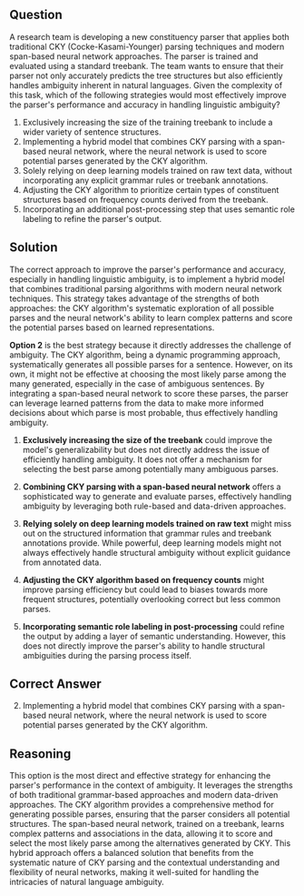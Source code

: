 ## Question
A research team is developing a new constituency parser that applies both traditional CKY (Cocke-Kasami-Younger) parsing techniques and modern span-based neural network approaches. The parser is trained and evaluated using a standard treebank. The team wants to ensure that their parser not only accurately predicts the tree structures but also efficiently handles ambiguity inherent in natural languages. Given the complexity of this task, which of the following strategies would most effectively improve the parser's performance and accuracy in handling linguistic ambiguity?

1. Exclusively increasing the size of the training treebank to include a wider variety of sentence structures.
2. Implementing a hybrid model that combines CKY parsing with a span-based neural network, where the neural network is used to score potential parses generated by the CKY algorithm.
3. Solely relying on deep learning models trained on raw text data, without incorporating any explicit grammar rules or treebank annotations.
4. Adjusting the CKY algorithm to prioritize certain types of constituent structures based on frequency counts derived from the treebank.
5. Incorporating an additional post-processing step that uses semantic role labeling to refine the parser's output.

## Solution

The correct approach to improve the parser's performance and accuracy, especially in handling linguistic ambiguity, is to implement a hybrid model that combines traditional parsing algorithms with modern neural network techniques. This strategy takes advantage of the strengths of both approaches: the CKY algorithm's systematic exploration of all possible parses and the neural network's ability to learn complex patterns and score the potential parses based on learned representations.

**Option 2** is the best strategy because it directly addresses the challenge of ambiguity. The CKY algorithm, being a dynamic programming approach, systematically generates all possible parses for a sentence. However, on its own, it might not be effective at choosing the most likely parse among the many generated, especially in the case of ambiguous sentences. By integrating a span-based neural network to score these parses, the parser can leverage learned patterns from the data to make more informed decisions about which parse is most probable, thus effectively handling ambiguity.

1. **Exclusively increasing the size of the treebank** could improve the model's generalizability but does not directly address the issue of efficiently handling ambiguity. It does not offer a mechanism for selecting the best parse among potentially many ambiguous parses.

2. **Combining CKY parsing with a span-based neural network** offers a sophisticated way to generate and evaluate parses, effectively handling ambiguity by leveraging both rule-based and data-driven approaches.

3. **Relying solely on deep learning models trained on raw text** might miss out on the structured information that grammar rules and treebank annotations provide. While powerful, deep learning models might not always effectively handle structural ambiguity without explicit guidance from annotated data.

4. **Adjusting the CKY algorithm based on frequency counts** might improve parsing efficiency but could lead to biases towards more frequent structures, potentially overlooking correct but less common parses.

5. **Incorporating semantic role labeling in post-processing** could refine the output by adding a layer of semantic understanding. However, this does not directly improve the parser's ability to handle structural ambiguities during the parsing process itself.

## Correct Answer
2. Implementing a hybrid model that combines CKY parsing with a span-based neural network, where the neural network is used to score potential parses generated by the CKY algorithm.

## Reasoning

This option is the most direct and effective strategy for enhancing the parser's performance in the context of ambiguity. It leverages the strengths of both traditional grammar-based approaches and modern data-driven approaches. The CKY algorithm provides a comprehensive method for generating possible parses, ensuring that the parser considers all potential structures. The span-based neural network, trained on a treebank, learns complex patterns and associations in the data, allowing it to score and select the most likely parse among the alternatives generated by CKY. This hybrid approach offers a balanced solution that benefits from the systematic nature of CKY parsing and the contextual understanding and flexibility of neural networks, making it well-suited for handling the intricacies of natural language ambiguity.